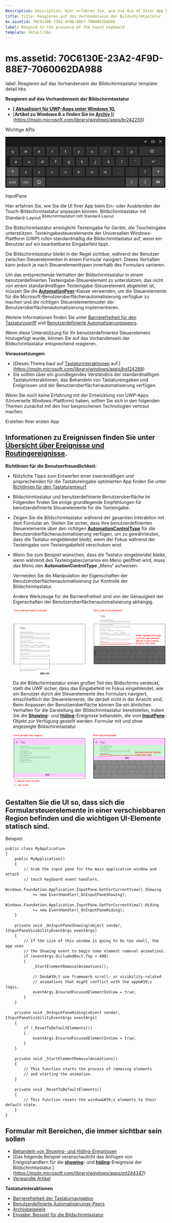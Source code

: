 ```yaml
---
Description: Description: Hier erfahren Sie, wie Sie die UI Ihrer App beim Ein- oder Ausblenden der Touch-Bildschirmtastatur anpassen können.
title: title: Reagieren auf das Vorhandensein der Bildschirmtastatur
ms.assetid: 70C6130E-23A2-4F9D-88E7-7060062DA988
label: Respond to the presence of the touch keyboard
template: detail.hbs
---
```


# ms.assetid: 70C6130E-23A2-4F9D-88E7-7060062DA988


label: Reagieren auf das Vorhandensein der Bildschirmtastatur template: detail.hbs


**Reagieren auf das Vorhandensein der Bildschirmtastatur**

-   [**\[ Aktualisiert für UWP-Apps unter Windows 10.**](https://msdn.microsoft.com/library/windows/apps/br209185)
-   [**Artikel zu Windows 8.x finden Sie im [Archiv](http://go.microsoft.com/fwlink/p/?linkid=619132) \]**](https://msdn.microsoft.com/library/windows/apps/br242255)

Wichtige APIs

![AutomationPeer](images/touchkeyboard-standard.png)

InputPane

Hier erfahren Sie, wie Sie die UI Ihrer App beim Ein- oder Ausblenden der Touch-Bildschirmtastatur anpassen können. Bildschirmtastatur mit Standard-Layout <sup>Bildschirmtastatur\\ mit\\ Standard-Layout</sup>

Die Bildschirmtastatur ermöglicht Texteingabe für Geräte, die Toucheingabe unterstützen. Texteingabesteuerelemente der Universellen Windows-Plattform (UWP) rufen standardmäßig die Bildschirmtastatur auf, wenn ein Benutzer auf ein bearbeitbares Eingabefeld tippt.

Die Bildschirmtastatur bleibt in der Regel sichtbar, während der Benutzer zwischen Steuerelementen in einem Formular navigiert. Dieses Verhalten kann jedoch je nach Steuerelementtypen innerhalb des Formulars variieren.

Um das entsprechende Verhalten der Bildschirmtastatur in einem benutzerdefinierten Texteingabe-Steuerelement zu unterstützen, das nicht von einem standardmäßigen Texteingabe-Steuerelement abgeleitet ist, müssen Sie die [**AutomationPeer**](https://msdn.microsoft.com/library/windows/apps/br209185)-Klasse verwenden, um die Steuerelemente für die Microsoft-Benutzeroberflächenautomatisierung verfügbar zu machen und die richtigen Steuerelementmuster der Benutzeroberflächenautomatisierung implementieren.

Weitere Informationen finden Sie unter [Barrierefreiheit für den Tastaturzugriff](https://msdn.microsoft.com/library/windows/apps/mt244347) und [Benutzerdefinierte Automatisierungspeers](https://msdn.microsoft.com/library/windows/apps/mt297667).

Wenn diese Unterstützung für Ihr benutzerdefiniertes Steuerelement hinzugefügt wurde, können Sie auf das Vorhandensein der Bildschirmtastatur entsprechend reagieren.

**Voraussetzungen:**

-   [Dieses Thema baut auf [Tastaturinteraktionen](keyboard-interactions.md) auf.](https://msdn.microsoft.com/library/windows/apps/bg124288)
-   Sie sollten über ein grundlegendes Verständnis der standardmäßigen Tastaturinteraktionen, das Behandeln von Tastatureingaben und Ereignissen und der Benutzeroberflächenautomatisierung verfügen.

Wenn Sie noch keine Erfahrung mit der Entwicklung von UWP-Apps (Universelle Windows-Plattform) haben, sollten Sie sich in den folgenden Themen zunächst mit den hier besprochenen Technologien vertraut machen.

Erstellen Ihrer ersten App

## Informationen zu Ereignissen finden Sie unter [Übersicht über Ereignisse und Routingereignisse](https://msdn.microsoft.com/library/windows/apps/mt185584).


**Richtlinien für die Benutzerfreundlichkeit:**

-   Nützliche Tipps zum Entwerfen einer zweckmäßigen und ansprechenden für die Tastatureingabe optimierten App finden Sie unter [Richtlinien für den Tastaturentwurf](https://msdn.microsoft.com/library/windows/apps/hh972345).

-   <span id="Touch_keyboard_and_a_custom_UI"></span><span id="touch_keyboard_and_a_custom_ui"></span><span id="TOUCH_KEYBOARD_AND_A_CUSTOM_UI"></span>Bildschirmtastatur und benutzerdefinierte Benutzeroberfläche Im Folgenden finden Sie einige grundlegende Empfehlungen für benutzerdefinierte Steuerelemente für die Texteingabe.

-   Zeigen Sie die Bildschirmtastatur während der gesamten Interaktion mit dem Formular an. Stellen Sie sicher, dass Ihre benutzerdefinierten Steuerelemente über den richtigen [**AutomationControlType**](https://msdn.microsoft.com/library/windows/apps/br209182) für die Benutzeroberflächenautomatisierung verfügen, um zu gewährleisten, dass die Tastatur eingeblendet bleibt, wenn der Fokus während der Texteingabe vom Texteingabefeld verschoben wird.

-   Wenn Sie zum Beispiel wünschen, dass die Tastatur eingeblendet bleibt, wenn während des Texteingabeszenarios ein Menü geöffnet wird, muss das Menü den **AutomationControlType** „Menu“ aufweisen.

    Vermeiden Sie die Manipulation der Eigenschaften der Benutzeroberflächenautomatisierung zur Kontrolle der Bildschirmtastatur.

    Andere Werkzeuge für die Barrierefreiheit sind von der Genauigkeit der Eigenschaften der Benutzeroberflächenautomatisierung abhängig.

    ![Stellen Sie sicher, dass Benutzer das Eingabefeld, mit dem sie interagieren, immer sehen können.](images/touch-keyboard-pan1.png)

    Da die Bildschirmtastatur einen großen Teil des Bildschirms verdeckt, stellt die UWP sicher, dass das Eingabefeld im Fokus eingeblendet, wie ein Benutzer durch die Steuerelemente des Formulars navigiert, einschließlich der Steuerelemente, die derzeit nicht in der Ansicht sind. Beim Anpassen der Benutzeroberfläche können Sie ein ähnliches Verhalten für die Darstellung der Bildschirmtastatur bereitstellen, indem Sie die [**Showing**](https://msdn.microsoft.com/library/windows/apps/br242262)- und [**Hiding**](https://msdn.microsoft.com/library/windows/apps/br242260)-Ereignisse behandeln, die vom [**InputPane**](https://msdn.microsoft.com/library/windows/apps/br242255)-Objekt zur Verfügung gestellt werden. Formular mit und ohne angezeigte Bildschirmtastatur

    ![Manchmal müssen bestimmte UI-Elemente dauerhaft auf dem Bildschirm zu sehen sein.](images/touch-keyboard-pan2.png)

## Gestalten Sie die UI so, dass sich die Formularsteuerelemente in einer verschiebbaren Region befinden und die wichtigen UI-Elemente statisch sind.


Beispiel:

```CSharp
public class MyApplication
{
    public MyApplication()
    {
        // Grab the input pane for the main application window and attach
        // touch keyboard event handlers.
        Windows.Foundation.Application.InputPane.GetForCurrentView().Showing  
            += new EventHandler(_OnInputPaneShowing);
        Windows.Foundation.Application.InputPane.GetForCurrentView().Hiding 
            += new EventHandler(_OnInputPaneHiding);
    }

    private void _OnInputPaneShowing(object sender, IInputPaneVisibilityEventArgs eventArgs)
    {
        // If the size of this window is going to be too small, the app uses 
        // the Showing event to begin some element removal animations.
        if (eventArgs.OccludedRect.Top < 400)
        {
            _StartElementRemovalAnimations();

            // Don&#39;t use framework scroll- or visibility-related 
            // animations that might conflict with the app&#39;s logic.
            eventArgs.EnsuredFocusedElementInView = true; 
        }
    }

    private void _OnInputPaneHiding(object sender, IInputPaneVisibilityEventArgs eventArgs)
    {
        if (_ResetToDefaultElements())
        {
            eventArgs.EnsuredFocusedElementInView = true; 
        }
    }

    private void _StartElementRemovalAnimations()
    {
        // This function starts the process of removing elements 
        // and starting the animation.
    }

    private void _ResetToDefaultElements()
    {
        // This function resets the window&#39;s elements to their default state.
    }
}
```

## Formular mit Bereichen, die immer sichtbar sein sollen



* [<span id="handling_events"></span><span id="HANDLING_EVENTS"></span>Behandeln von Showing- und Hiding-Ereignissen](keyboard-interactions.md)
* [Das folgende Beispiel veranschaulicht das Anfügen von Ereignishandlern für die [**showing**](https://msdn.microsoft.com/library/windows/apps/br242262)- und [**hiding**](https://msdn.microsoft.com/library/windows/apps/br242260)-Ereignisse der Bildschirmtastatur.](https://msdn.microsoft.com/library/windows/apps/mt244347)
* [<span id="related_topics"></span>Verwandte Artikel](https://msdn.microsoft.com/library/windows/apps/mt297667)


**Tastaturinteraktionen**
* [Barrierefreiheit der Tastaturnavigation](http://go.microsoft.com/fwlink/p/?linkid=246019)
* [Benutzerdefinierte Automatisierungs-Peers](http://go.microsoft.com/fwlink/p/?linkid=231633)
* [Archivbeispiele](http://go.microsoft.com/fwlink/p/?LinkID=251417)
* [Eingabe: Beispiel für die Bildschirmtastatur](http://go.microsoft.com/fwlink/p/?linkid=238570)
 

 






<!--HONumber=Apr16_HO3-->



